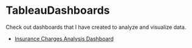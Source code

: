 # TableauDashboards
Check out dashboards that I have created to analyze and visualize data.
* [Insurance Charges Analysis Dashboard](https://public.tableau.com/views/InsuranceDashboard_17043179882790/Dashboard1?:language=en-US&:display_count=n&:origin=viz_share_link)
